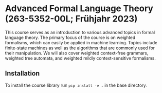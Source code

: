 # Advanced Formal Language Theory (263-5352-00L; Frühjahr 2023)

This course serves as an introduction to various advanced topics in formal language theory. The primary focus of the course is on weighted formalisms, which can easily be applied in machine learning. Topics include finite-state machines as well as the algorithms that are commonly used for their manipulation. We will also cover weighted context-free grammars, weighted tree automata, and weighted mildly context-sensitive formalisms.

## Installation
To install the course library run 
``
pip install -e .
``
in the base directory.
